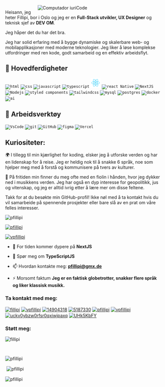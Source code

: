 <img src="https://raw.githubusercontent.com/MicaelliMedeiros/micaellimedeiros/master/image/computer-illustration.png" min-width="400px" max-width="400px" width="400px" align="right" alt="Computador iuriCode">


<p align="left"> 
  Heisann, jeg heter Fillipi, bor i Oslo og jeg er en <strong>Full-Stack utvikler, UX Designer</strong> og teknisk sjef av <strong>DEV OM</strong>.<br>
</p>
<p align="left">Jeg håper det du har det bra.</p>
<p align="left">Jeg har solid erfaring med å bygge dynamiske og skalerbare web- og mobilapplikasjoner med moderne teknologier. Jeg liker å løse komplekse utfordringer med ren kode, godt samarbeid og en effektiv arbeidsflyt.</p>
<p align="left">

<h2>🚀 Hovedferdigheter</h2>

<p>
  <code><img height="32" src="https://skillicons.dev/icons?i=html&theme=light" alt="html"/></code>
  <code><img height="32" src="https://skillicons.dev/icons?i=css&theme=light" alt="css"/></code>
  <code><img height="32" src="https://skillicons.dev/icons?i=js&theme=light" alt="javascript"/></code>
  <code><img height="32" src="https://skillicons.dev/icons?i=ts&theme=light" alt="typescript"/></code>
  <code><img height="32" src="https://raw.githubusercontent.com/github/explore/80688e429a7d4ef2fca1e82350fe8e3517d3494d/topics/react/react.png" alt="React"/></code>
  <code><img height="32" src="https://skillicons.dev/icons?i=react&native&theme=light" alt="react Native"/></code>
  <code><img height="32" src="https://nextjs.org/static/favicon/favicon-32x32.png" alt="NextJS"/></code>
  <code><img height="32" src="https://skillicons.dev/icons?i=nodejs&theme=dark" alt="Nodejs"/></code>
  <code><img height="32" src="https://skillicons.dev/icons?i=styledcomponents&theme=light" alt="styled components"/></code>
  <code><img height="32" src="https://skillicons.dev/icons?i=tailwind&theme=dark" alt="tailwindcss"/></code>
  <code><img height="32" src="https://skillicons.dev/icons?i=mysql&theme=light" alt="mysql"/></code>
  <code><img height="32" src="https://skillicons.dev/icons?i=postgres&theme=dark" alt="postgres"/></code>
  <code><img height="32" src="https://skillicons.dev/icons?i=docker&theme=light" alt="docker"/></code>
  <code><img height="32" src="https://skillicons.dev/icons?i=ai&theme=light" alt="ai"/></code>
</p>

<h2>💼 Arbeidsverktøy</h2>

<p>
  <code><img height="32" src="https://skillicons.dev/icons?i=vscode&theme=light" alt="VsCode"/></code>
  <code><img height="32" src="https://skillicons.dev/icons?i=git&theme=light" alt="git"/></code>
  <code><img height="32" src="https://skillicons.dev/icons?i=github&theme=light" alt="GitHub"/></code>
  <code><img height="32" src="https://skillicons.dev/icons?i=figma&theme=light" alt="figma"/></code>
  <code><img height="32" src="https://skillicons.dev/icons?i=vercel&theme=light" alt="Vercel"/></code>
</p>

<h2>Kuriositeter:</h2>
<p>🌍 I tillegg til min kjærlighet for koding, elsker jeg å utforske verden og har en lidenskap for å reise. Jeg er heldig nok til å snakke 6 språk, noe som hjelper meg med å forstå og kommunisere på tvers av kulturer.</hp>

<p>🎻 På fritiden min finner du meg ofte med en fiolin i hånden, hvor jeg dykker ned i musikkens verden. Jeg har også en dyp interesse for geopolitikk, jus og vitenskap, og jeg er alltid ivrig etter å lære mer om disse feltene.</p>

<p>Takk for at du besøkte min GitHub-profil! Ikke nøl med å ta kontakt hvis du vil samarbeide på spennende prosjekter eller bare slå av en prat om våre felles interesser.</p>

<p align="left"> <img src="https://komarev.com/ghpvc/?username=pfillipi&label=Profilvisninger&color=0e75b6&style=flat" alt="pfillipi" /> </p>

<p align="left"> <a href="https://github.com/ryo-ma/github-profile-trophy"><img src="https://github-profile-trophy.vercel.app/?username=pfillipi" alt="pfillipi" /></a> </p>

<p align="left"> <a href="https://twitter.com/vpfillipi" target="blank"><img src="https://img.shields.io/twitter/follow/vpfillipi?logo=twitter&style=for-the-badge" alt="vpfillipi" /></a> </p>

- 🌱 For tiden kommer dypere på **NextJS**

- 💬 Spør meg om **TypeScriptJS**

- 📫 Hvordan kontakte meg: **pfillipi@gmx.de**

- ⚡ Morsomt faktum **Jeg er en faktisk globetrotter, snakker flere språk og liker klassisk musikk.**

<h3 align="left">Ta kontakt med meg:</h3>
<p align="left">
<a href="https://codepen.io/fillipi" target="blank"><img align="center" src="https://cdn.jsdelivr.net/npm/simple-icons@3.0.1/icons/codepen.svg" alt="fillipi" height="30" width="40" /></a>
<a href="https://twitter.com/vpfillipi" target="blank"><img align="center" src="https://cdn.jsdelivr.net/npm/simple-icons@3.0.1/icons/twitter.svg" alt="vpfillipi" height="30" width="40" /></a>
<a href="https://stackoverflow.com/users/14904318" target="blank"><img align="center" src="https://cdn.jsdelivr.net/npm/simple-icons@3.0.1/icons/stackoverflow.svg" alt="14904318" height="30" width="40" /></a>
<a href="https://kaggle.com/5187330" target="blank"><img align="center" src="https://cdn.jsdelivr.net/npm/simple-icons@3.0.1/icons/kaggle.svg" alt="5187330" height="30" width="40" /></a>
<a href="https://fb.com/pfillipi" target="blank"><img align="center" src="https://cdn.jsdelivr.net/npm/simple-icons@3.0.1/icons/facebook.svg" alt="pfillipi" height="30" width="40" /></a>
<a href="https://instagram.com/vpfillipi" target="blank"><img align="center" src="https://cdn.jsdelivr.net/npm/simple-icons@3.0.1/icons/instagram.svg" alt="vpfillipi" height="30" width="40" /></a>
<a href="https://www.youtube.com/c/uckv0ybzw0rfsr0qxiwjpaxq" target="blank"><img align="center" src="https://cdn.jsdelivr.net/npm/simple-icons@3.0.1/icons/youtube.svg" alt="uckv0ybzw0rfsr0qxiwjpaxq" height="30" width="40" /></a>
<a href="https://discord.gg/UHk5KbFY" target="blank"><img align="center" src="https://cdn.jsdelivr.net/npm/simple-icons@3.0.1/icons/discord.svg" alt="UHk5KbFY" height="30" width="40" /></a>
</p>

<h3 align="left">Støtt meg:</h3>
<p><a href="https://www.buymeacoffee.com/fillipi"> <img align="left" src="https://cdn.buymeacoffee.com/buttons/v2/default-yellow.png" height="50" width="210" alt="fillipi" /></a></p><br />

<br><p><img align="left" src="https://github-readme-stats.vercel.app/api/top-langs?username=pfillipi&show_icons=true&locale=en&layout=compact" alt="pfillipi" /></p></br>

<p>&nbsp;<img align="center" src="https://github-readme-stats.vercel.app/api?username=pfillipi&show_icons=true&locale=en" alt="pfillipi" /></p>

<p><img align="center" src="https://github-readme-streak-stats.herokuapp.com/?user=pfillipi&" alt="pfillipi" /></p>
